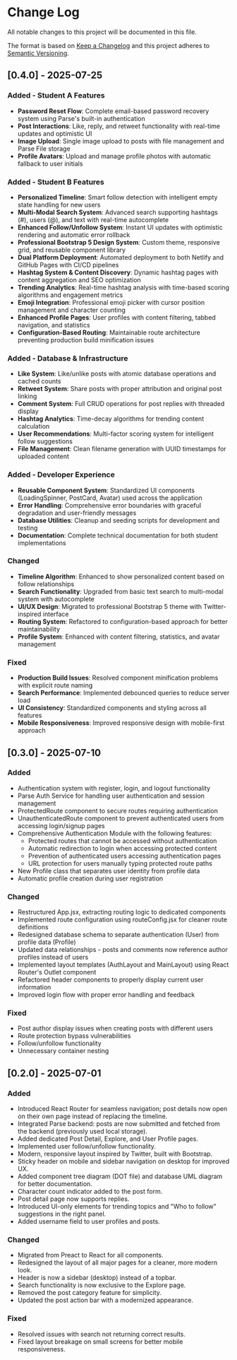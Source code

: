 # Change Log
All notable changes to this project will be documented in this file.

The format is based on [Keep a Changelog](http://keepachangelog.com/)
and this project adheres to [Semantic Versioning](http://semver.org/).

## [0.4.0] - 2025-07-25

### Added - Student A Features
- **Password Reset Flow**: Complete email-based password recovery system using Parse's built-in authentication
- **Post Interactions**: Like, reply, and retweet functionality with real-time updates and optimistic UI
- **Image Upload**: Single image upload to posts with file management and Parse File storage
- **Profile Avatars**: Upload and manage profile photos with automatic fallback to user initials

### Added - Student B Features
- **Personalized Timeline**: Smart follow detection with intelligent empty state handling for new users
- **Multi-Modal Search System**: Advanced search supporting hashtags (#), users (@), and text with real-time autocomplete
- **Enhanced Follow/Unfollow System**: Instant UI updates with optimistic rendering and automatic error rollback
- **Professional Bootstrap 5 Design System**: Custom theme, responsive grid, and reusable component library
- **Dual Platform Deployment**: Automated deployment to both Netlify and GitHub Pages with CI/CD pipelines
- **Hashtag System & Content Discovery**: Dynamic hashtag pages with content aggregation and SEO optimization
- **Trending Analytics**: Real-time hashtag analysis with time-based scoring algorithms and engagement metrics
- **Emoji Integration**: Professional emoji picker with cursor position management and character counting
- **Enhanced Profile Pages**: User profiles with content filtering, tabbed navigation, and statistics
- **Configuration-Based Routing**: Maintainable route architecture preventing production build minification issues

### Added - Database & Infrastructure
- **Like System**: Like/unlike posts with atomic database operations and cached counts
- **Retweet System**: Share posts with proper attribution and original post linking
- **Comment System**: Full CRUD operations for post replies with threaded display
- **Hashtag Analytics**: Time-decay algorithms for trending content calculation
- **User Recommendations**: Multi-factor scoring system for intelligent follow suggestions
- **File Management**: Clean filename generation with UUID timestamps for uploaded content

### Added - Developer Experience
- **Reusable Component System**: Standardized UI components (LoadingSpinner, PostCard, Avatar) used across the application
- **Error Handling**: Comprehensive error boundaries with graceful degradation and user-friendly messages
- **Database Utilities**: Cleanup and seeding scripts for development and testing
- **Documentation**: Complete technical documentation for both student implementations

### Changed
- **Timeline Algorithm**: Enhanced to show personalized content based on follow relationships
- **Search Functionality**: Upgraded from basic text search to multi-modal system with autocomplete
- **UI/UX Design**: Migrated to professional Bootstrap 5 theme with Twitter-inspired interface
- **Routing System**: Refactored to configuration-based approach for better maintainability
- **Profile System**: Enhanced with content filtering, statistics, and avatar management

### Fixed
- **Production Build Issues**: Resolved component minification problems with explicit route naming
- **Search Performance**: Implemented debounced queries to reduce server load
- **UI Consistency**: Standardized components and styling across all features
- **Mobile Responsiveness**: Improved responsive design with mobile-first approach

## [0.3.0] - 2025-07-10

### Added
- Authentication system with register, login, and logout functionality
- Parse Auth Service for handling user authentication and session management
- ProtectedRoute component to secure routes requiring authentication
- UnauthenticatedRoute component to prevent authenticated users from accessing login/signup pages
- Comprehensive Authentication Module with the following features:
  - Protected routes that cannot be accessed without authentication
  - Automatic redirection to login when accessing protected content
  - Prevention of authenticated users accessing authentication pages
  - URL protection for users manually typing protected route paths
- New Profile class that separates user identity from profile data
- Automatic profile creation during user registration

### Changed
- Restructured App.jsx, extracting routing logic to dedicated components
- Implemented route configuration using routeConfig.jsx for cleaner route definitions
- Redesigned database schema to separate authentication (User) from profile data (Profile)
- Updated data relationships - posts and comments now reference author profiles instead of users
- Implemented layout templates (AuthLayout and MainLayout) using React Router's Outlet component
- Refactored header components to properly display current user information
- Improved login flow with proper error handling and feedback

### Fixed
- Post author display issues when creating posts with different users
- Route protection bypass vulnerabilities
- Follow/unfollow functionality
- Unnecessary container nesting

## [0.2.0] - 2025-07-01

### Added
- Introduced React Router for seamless navigation; post details now open on their own page instead of replacing the timeline.
- Integrated Parse backend: posts are now submitted and fetched from the backend (previously used local storage).
- Added dedicated Post Detail, Explore, and User Profile pages.
- Implemented user follow/unfollow functionality.
- Modern, responsive layout inspired by Twitter, built with Bootstrap.
- Sticky header on mobile and sidebar navigation on desktop for improved UX.
- Added component tree diagram (DOT file) and database UML diagram for better documentation.
- Character count indicator added to the post form.
- Post detail page now supports replies.
- Introduced UI-only elements for trending topics and "Who to follow" suggestions in the right panel.
- Added username field to user profiles and posts.

### Changed
- Migrated from Preact to React for all components.
- Redesigned the layout of all major pages for a cleaner, more modern look.
- Header is now a sidebar (desktop) instead of a topbar.
- Search functionality is now exclusive to the Explore page.
- Removed the post category feature for simplicity.
- Updated the post action bar with a modernized appearance.

### Fixed
- Resolved issues with search not returning correct results.
- Fixed layout breakage on small screens for better mobile responsiveness.
